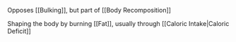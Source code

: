 Opposes [[Bulking]], but part of [[Body Recomposition]]

Shaping the body by burning [[Fat]], usually through [[Caloric Intake|Caloric Deficit]]
